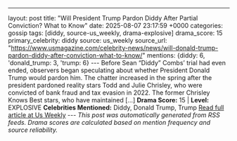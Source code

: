 ---
layout: post
title: "Will President Trump Pardon Diddy After Partial Conviction? What to Know"
date: 2025-08-07 23:17:59 +0000
categories: gossip
tags: [diddy, source-us_weekly, drama-explosive]
drama_score: 15
primary_celebrity: diddy
source: us_weekly
source_url: "https://www.usmagazine.com/celebrity-news/news/will-donald-trump-pardon-diddy-after-conviction-what-to-know/"
mentions: {diddy: 6, 'donald_trump: 3, 'trump: 6} --- Before Sean “Diddy” Combs’ trial had even ended, observers began speculating about whether President Donald Trump would pardon him. The chatter increased in the spring after the president pardoned reality stars Todd and Julie Chrisley, who were convicted of bank fraud and tax evasion in 2022. The former Chrisley Knows Best stars, who have maintained […] **Drama Score:** 15 | **Level:** EXPLOSIVE **Celebrities Mentioned:** Diddy, Donald Trump, Trump [Read full article at Us Weekly](https://www.usmagazine.com/celebrity-news/news/will-donald-trump-pardon-diddy-after-conviction-what-to-know/) --- *This post was automatically generated from RSS feeds. Drama scores are calculated based on mention frequency and source reliability.*